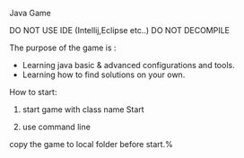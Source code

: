Java Game

DO NOT USE IDE (Intellij,Eclipse etc..)
DO NOT DECOMPILE

The purpose of the game is :

*	Learning java basic & advanced configurations and tools.
*	Learning how to find solutions on your own.



How to start:

1. start game with class name Start

2. use command line


copy the game to local folder before start.%
